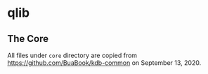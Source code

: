 # qlib

## The Core
All files under ``core`` directory are copied from https://github.com/BuaBook/kdb-common on September 13, 2020.
